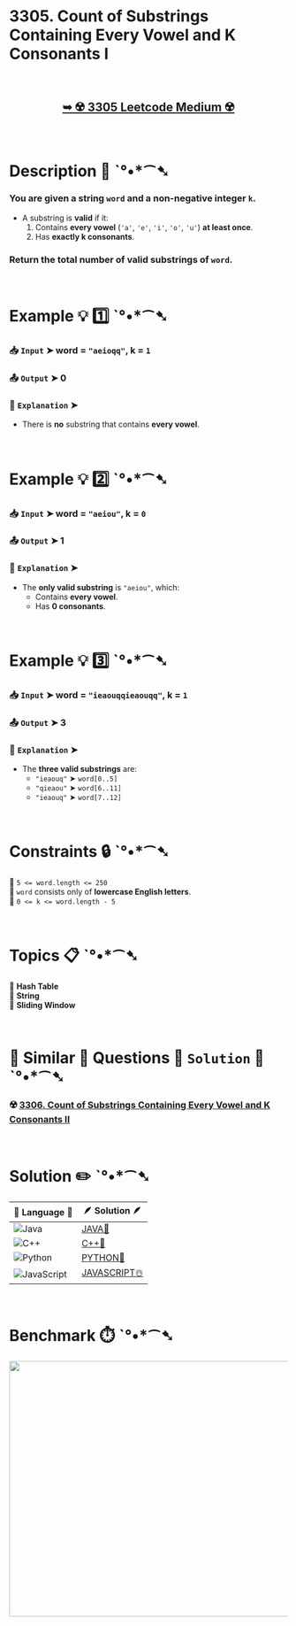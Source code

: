 # 3305. Count of Substrings Containing Every Vowel and K Consonants I

</br>

<h2 align="center"> 

<a href="https://leetcode.com/problems/count-of-substrings-containing-every-vowel-and-k-consonants-i/description/"><strong>➥ ☢️ 3305 Leetcode Medium ☢️ </strong></a>
</h2>

</br>

# Description 📜 ˋ°•*⁀➷

### You are given a **string** `word` and a **non-negative integer** `k`.  

- A substring is **valid** if it:
  1. Contains **every vowel** (`'a'`, `'e'`, `'i'`, `'o'`, `'u'`) **at least once**.
  2. Has **exactly k consonants**.

### **Return** the total number of valid substrings of `word`.

</br>

# Example 💡 1️⃣ ˋ°•*⁀➷

  ### 📥 `Input` ➤ word = `"aeioqq"`, k = `1`

  ### 📤 `Output` ➤ 0

  ### 🔦 `Explanation` ➤ 
- There is **no** substring that contains **every vowel**.

</br>

# Example 💡 2️⃣ ˋ°•*⁀➷

  ### 📥 `Input` ➤ word = `"aeiou"`, k = `0`

  ### 📤 `Output` ➤ 1

  ### 🔦 `Explanation` ➤ 
- The **only valid substring** is `"aeiou"`, which:
  - Contains **every vowel**.
  - Has **0 consonants**.

</br>

# Example 💡 3️⃣ ˋ°•*⁀➷

  ### 📥 `Input` ➤ word = `"ieaouqqieaouqq"`, k = `1`

  ### 📤 `Output` ➤ 3

  ### 🔦 `Explanation` ➤ 
- The **three valid substrings** are:
  - `"ieaouq"` ➤ `word[0..5]`
  - `"qieaou"` ➤ `word[6..11]`
  - `"ieaouq"` ➤ `word[7..12]`

</br>

# Constraints 🔒 ˋ°•*⁀➷

🔹 `5 <= word.length <= 250` </br>
🔹 `word` consists only of **lowercase English letters**. </br>
🔹 `0 <= k <= word.length - 5` </br>

</br>

# Topics 📋 ˋ°•*⁀➷

🔸 **Hash Table**  </br>
🔸 **String**  </br>
🔸 **Sliding Window**  </br>

</br>

# 🌯 Similar 🍲 Questions 🍜 `Solution` 🍱 ˋ°•*⁀➷

### ☢️ [3306. Count of Substrings Containing Every Vowel and K Consonants II](https://leetcode.com/problems/count-of-substrings-containing-every-vowel-and-k-consonants-ii/description/?envType=daily-question&envId=2025-03-10) </br>

</br>

# Solution ✏️ ˋ°•*⁀➷

| 📒 Language 📒  | 🪶 Solution 🪶 |
| ------------- | ------------- |
|  ![Java](https://img.shields.io/badge/java-%23ED8B00.svg?style=for-the-badge&logo=openjdk&logoColor=white)  | [JAVA🍁](https://github.com/Prakhar-002/LEETCODE/blob/main/%F0%9F%8E%AD%20LEVEL%20wise%20que%20with%20solution%20%F0%9F%8E%AF/%E2%98%A2%EF%B8%8F%20Medium%20%E2%98%A2%EF%B8%8F/%E2%98%A2%EF%B8%8F%20Medium%203305.%20Count%20of%20Substrings%20Containing%20Every%20Vowel%20and%20K%20Consonants%20I%20%E2%98%83%EF%B8%8F%20%F0%9F%8D%81%20%F0%9F%8D%B0%20%F0%9F%8E%B2/%F0%9F%8D%81JAVA%20-%203305.%20Count%20of%20Substrings%20Containing%20Every%20Vowel%20and%20K%20Conso.java) |
|  ![C++](https://img.shields.io/badge/c++-%2300599C.svg?style=for-the-badge&logo=c%2B%2B&logoColor=white)  | [C++🎲](https://github.com/Prakhar-002/LEETCODE/blob/main/%F0%9F%8E%AD%20LEVEL%20wise%20que%20with%20solution%20%F0%9F%8E%AF/%E2%98%A2%EF%B8%8F%20Medium%20%E2%98%A2%EF%B8%8F/%E2%98%A2%EF%B8%8F%20Medium%203305.%20Count%20of%20Substrings%20Containing%20Every%20Vowel%20and%20K%20Consonants%20I%20%E2%98%83%EF%B8%8F%20%F0%9F%8D%81%20%F0%9F%8D%B0%20%F0%9F%8E%B2/%F0%9F%8E%B2CPP%20-%203305.%20Count%20of%20Substrings%20Containing%20Every%20Vowel%20and%20K%20Consona.cpp)  |
|  ![Python](https://img.shields.io/badge/python-3670A0?style=for-the-badge&logo=python&logoColor=ffdd54)    | [PYTHON🍰](https://github.com/Prakhar-002/LEETCODE/blob/main/%F0%9F%8E%AD%20LEVEL%20wise%20que%20with%20solution%20%F0%9F%8E%AF/%E2%98%A2%EF%B8%8F%20Medium%20%E2%98%A2%EF%B8%8F/%E2%98%A2%EF%B8%8F%20Medium%203305.%20Count%20of%20Substrings%20Containing%20Every%20Vowel%20and%20K%20Consonants%20I%20%E2%98%83%EF%B8%8F%20%F0%9F%8D%81%20%F0%9F%8D%B0%20%F0%9F%8E%B2/%F0%9F%8D%B0PYTHON%20-%203305.%20Count%20of%20Substrings%20Containing%20Every%20Vowel%20and%20K%20Conso.py) |
| ![JavaScript](https://img.shields.io/badge/javascript-%23323330.svg?style=for-the-badge&logo=javascript&logoColor=%23F7DF1E)   | [JAVASCRIPT☃️](https://github.com/Prakhar-002/LEETCODE/blob/main/%F0%9F%8E%AD%20LEVEL%20wise%20que%20with%20solution%20%F0%9F%8E%AF/%E2%98%A2%EF%B8%8F%20Medium%20%E2%98%A2%EF%B8%8F/%E2%98%A2%EF%B8%8F%20Medium%203305.%20Count%20of%20Substrings%20Containing%20Every%20Vowel%20and%20K%20Consonants%20I%20%E2%98%83%EF%B8%8F%20%F0%9F%8D%81%20%F0%9F%8D%B0%20%F0%9F%8E%B2/%E2%98%83%EF%B8%8FJAVASCRIPT%20-%203305.%20Count%20of%20Substrings%20Containing%20Every%20Vowel%20and%20K%20C.js) |

</br>

# Benchmark ⏱️ ˋ°•*⁀➷

<img src ="https://github.com/user-attachments/assets/7b4551a4-87d8-43df-95fa-8fed775e6d49" width = "700px" height="462px" />

